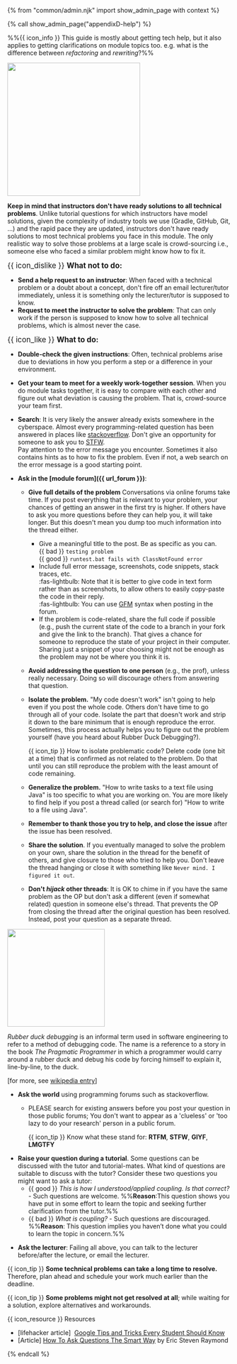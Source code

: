 {% from "common/admin.njk" import show_admin_page with context %}

{% call show_admin_page("appendixD-help") %}
<div id="main">

%%{{ icon_info }} This guide is mostly about getting tech help, but it also applies to getting clarifications on module topics too. e.g. what is the difference between _refactoring_ and _rewriting_?%%

<span class="float-right">

<img src="{{baseUrl}}/admin/images/the good reasons to get home early.png" width="300"/><br>
</span>

**Keep in mind that instructors don't have ready solutions to all technical problems**. Unlike tutorial questions for which instructors have model solutions, given the complexity of industry tools we use (Gradle, GitHub, Git, ...) and the rapid pace they are updated, instructors don't have ready solutions to most technical problems you face in this module. The only realistic way to solve those problems at a large scale is crowd-sourcing i.e., someone else who faced a similar problem might know how to fix it.


<span class="text-danger"><big>{{ icon_dislike }} **What not to do:**</big></span> 

* <span class="text-danger">**Send a help request to an instructor**:</span> When faced with a technical problem or a doubt about a concept, don't fire off an email lecturer/tutor immediately, unless it is something only the lecturer/tutor is supposed to know.<br>
* <span class="text-danger">**Request to meet the instructor to solve the problem**:</span> That can only work if the person is supposed to know how to solve all technical problems, which is almost never the case.

<span class="text-success"><big>{{ icon_like }} **What to do:**</big></span>

* **Double-check the given instructions**: Often, technical problems arise due to deviations in how you perform a step or a difference in your environment.<br>

* **Get your team to meet for a weekly work-together session**. When you do module tasks together, it is easy to compare with each other and figure out what deviation is causing the problem. That is, crowd-source your team first.

* **Search**: It is very likely the answer already exists somewhere in the cyberspace. Almost every programming-related question has been answered in places like [stackoverflow](http://stackoverflow.com/). Don't give an opportunity for someone to ask you to [STFW](http://www.jibble.org/stfw/).  
  Pay attention to the error message you encounter. Sometimes it also contains hints as to how to fix the problem. Even if not, a web search on the error message is a good starting point.    
  <pic src="{{baseUrl}}/admin/images/how to google it.png" width="600"/>

* **Ask in the [module forum]({{ url_forum }})**: 
  * **Give full details of the problem** Conversations via online forums take time. If you post everything that is relevant to your problem, your chances of getting an answer in the first try is higher. If others have to ask you more questions before they can help you, it will take longer. But this doesn't mean you dump too much information into the thread either.
    * Give a meaningful title to the post. Be as specific as you can.<br>
      {{ bad }} `testing problem`<br>
      {{ good }} `runtest.bat fails with ClassNotFound error`
    * Include full error message, screenshots, code snippets, stack traces, etc.<br>
      :fas-lightbulb: Note that it is better to give code in text form rather than as screenshots, to allow others to easily copy-paste the code in their reply.<br>
      :fas-lightbulb: You can use [GFM](https://guides.github.com/features/mastering-markdown/#GitHub-flavored-markdown) syntax when posting in the forum.
    * If the problem is code-related, share the full code if possible (e.g., push the current state of the code to a branch in your fork and give the link to the branch). That gives a chance for someone to reproduce the state of your project in their computer. Sharing just a snippet of your choosing might not be enough as the problem may not be where you think it is.
  * **Avoid addressing the question to one person** (e.g., the prof), unless really necessary. Doing so will discourage others from answering that question.
  * **Isolate the problem.** "My code doesn't work" isn't going to help even if you post the whole code. Others don't have time to go through all of your code. Isolate the part that doesn't work and strip it down to the bare minimum that is enough reproduce the error. Sometimes, this process actually helps you to figure out the problem yourself (have you heard about <trigger trigger="click" for="modal:appendixHelp-rubberDuckDebugging">Rubber Duck Debugging</trigger>?).
    
    <box>
    
    {{ icon_tip }} How to isolate problematic code? Delete code (one bit at a time) that is confirmed as not related to the problem. Do that until you can still reproduce the problem with the least amount of code remaining.
    </box>

  * **Generalize the problem.** "How to write tasks to a text file using Java" is too specific to what you are working on. You are more likely to find help if you post a thread called (or search for) "How to write to a file using Java".
  * **Remember to thank those you try to help, and close the issue** after the issue has been resolved.
  * **Share the solution**. If you eventually managed to solve the problem on your own, share the solution in the thread for the benefit of others, and give closure to those who tried to help you. Don't leave the thread hanging or close it with something like `Never mind. I figured it out`.
  * **Don't _hijack_ other threads**: It is OK to chime in if you have the same problem as the <tooltip content="Original Poster">OP</tooltip> but don't ask a different (even if somewhat related) question in someone else's thread. That prevents the OP from closing the thread after the original question has been resolved. Instead, post your question as a separate thread.

<modal large header="Rubber Duck Debugging" id="modal:appendixHelp-rubberDuckDebugging">

<img src="{{baseUrl}}/admin/images/Rubber_duck_assisting_with_debugging.jpg" width="220"/><br/>

_Rubber duck debugging_ is an informal term used in software engineering to refer to a method of debugging code. The name is a reference to a story in the book _The Pragmatic Programmer_ in which a programmer would carry around a rubber duck and debug his code by forcing himself to explain it, line-by-line, to the duck.

[for more, see [wikipedia entry](https://en.wikipedia.org/wiki/Rubber_duck_debugging)]  
</modal>


* **Ask the world** using programming forums such as stackoverflow.   
  * PLEASE search for existing answers before you post your question in those public forums; You don't want to appear as a 'clueless' or 'too lazy to do your research' person in a public forum.
    
    <box>
    
    {{ icon_tip }} Know what these stand for: **RTFM**, **STFW**, **GIYF**, **LMGTFY**
    
    </box>
    
<span id="questions-for-tutros">

* **Raise your question during a tutorial**. Some questions can be discussed with the tutor and tutorial-mates.
  What kind of questions are suitable to discuss with the tutor? Consider these two questions you might want to ask a tutor:
  * {{ good }} *This is how I understood/applied coupling. Is that correct?* - Such questions are welcome. %%**Reason**:This question shows you have put in some effort to learn the topic and seeking further clarification from the tutor.%%
  * {{ bad }} *What is coupling?* - Such questions are discouraged. %%**Reason**: This question implies you haven’t done what you could to learn the topic in concern.%%
  
</span>

* **Ask the lecturer**: Failing all above, you can talk to the lecturer before/after the lecture, or email the lecturer.

<box type="warning">

{{ icon_tip }} **Some technical problems can take a long time to resolve.** Therefore, plan ahead and schedule your work much earlier than the deadline.

{{ icon_tip }} **Some problems might not get resolved at all**; while waiting for a solution, explore alternatives and workarounds.
</box>

<box>

{{ icon_resource }} Resources

* [lifehacker article]  [Google Tips and Tricks Every Student Should Know](http://lifehacker.com/google-tips-and-tricks-every-student-should-know-1508121671)
* [Article] [How To Ask Questions The Smart Way](http://catb.org/esr/faqs/smart-questions.html) by Eric Steven Raymond
</box>

</div>

{% endcall %}
